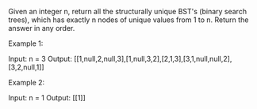 Given an integer n, return all the structurally unique BST's (binary search trees), which has exactly n nodes of unique values from 1 to n. Return the answer in any order.

Example 1:

Input: n = 3
Output: [[1,null,2,null,3],[1,null,3,2],[2,1,3],[3,1,null,null,2],[3,2,null,1]]

Example 2:

Input: n = 1
Output: [[1]]
